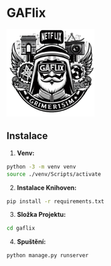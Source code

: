 # GAFlix

<img src="gaflix.png" alt="Logo" width="200" height="200" />

## Instalace

1. **Venv:**

```bash
python -3 -m venv venv
source ./venv/Scripts/activate
```

2. **Instalace Knihoven:**
```bash
pip install -r requirements.txt
```

3. **Složka Projektu:**
```bash
cd gaflix
```

4. **Spuštění:**
```bash
python manage.py runserver
```


